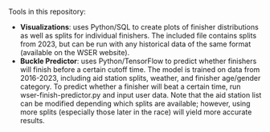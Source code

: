 Tools in this repository:

- **Visualizations**: uses Python/SQL to create plots of finisher distributions as well as splits for individual finishers. The included file contains splits from 2023, but can be run with any historical data of the same format (available on the WSER website).
- **Buckle Predictor**: uses Python/TensorFlow to predict whether finishers will finish before a certain cutoff time. The model is trained on data from 2016-2023, including aid station splits, weather, and finisher age/gender category. To predict whether a finisher will beat a certain time, run wser-finish-predictor.py and input user data. Note that the aid station list can be modified depending which splits are available; however, using more splits (especially those later in the race) will yield more accurate results.
